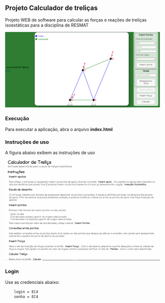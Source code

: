 ## Projeto Calculador de treliças

Projeto WEB de software para calcular as forças e reações de treliças isoestáticas para a disciplina de RESMAT

![Foto](./example.png)


### Execução

Para executar a aplicação, abra o arquivo **index.html**

### Instruções de uso

A figura abaixo exibem as instruções de uso

![Foto](./info.png)

### Login

Use as credenciais abaixo:

```
    login = EC4
    senha = EC4
```